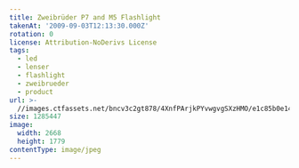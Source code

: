 ```yaml
---
title: Zweibrüder P7 and M5 Flashlight
takenAt: '2009-09-03T12:13:30.000Z'
rotation: 0
license: Attribution-NoDerivs License
tags:
  - led
  - lenser
  - flashlight
  - zweibrueder
  - product
url: >-
  //images.ctfassets.net/bncv3c2gt878/4XnfPArjkPYvwgvgSXzHMO/e1c85b0e14934322270e8ffbbc9e980f/zweibrder-p7-and-m5-flashlight_4350426255_o
size: 1285447
image:
  width: 2668
  height: 1779
contentType: image/jpeg
---
```


